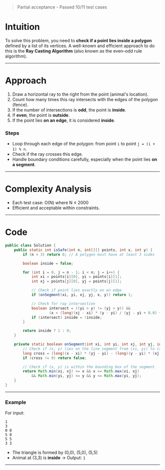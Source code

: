 > Partial acceptance - Passed 10/11 test cases
# Intuition

To solve this problem, you need to **check if a point lies inside a polygon** defined by a list of its vertices. A well-known and efficient approach to do this is the **Ray Casting Algorithm** (also known as the even–odd rule algorithm).

---

# Approach

1. Draw a horizontal ray to the right from the point (animal's location).
2. Count how many times this ray intersects with the edges of the polygon (fence).
3. If the number of intersections is **odd**, the point is **inside**.
4. If **even**, the point is **outside**.
5. If the point lies **on an edge**, it is considered **inside**.

### Steps

* Loop through each edge of the polygon: from point `i` to point `j = (i + 1) % n`.
* Check if the ray crosses this edge.
* Handle boundary conditions carefully, especially when the point lies **on a segment**.

---

# Complexity Analysis

* Each test case: O(N) where N ≤ 2000
* Efficient and acceptable within constraints.

---

# Code

```java
public class Solution {
    public static int isSafe(int n, int[][] points, int x, int y) {
        if (n < 3) return 0; // A polygon must have at least 3 sides

        boolean inside = false;

        for (int i = 0, j = n - 1; i < n; j = i++) {
            int xi = points[i][0], yi = points[i][1];
            int xj = points[j][0], yj = points[j][1];

            // Check if point lies exactly on an edge
            if (onSegment(xi, yi, xj, yj, x, y)) return 1;

            // Check for ray intersection
            boolean intersect = ((yi > y) != (yj > y)) &&
                    (x < (long)(xj - xi) * (y - yi) / (yj - yi + 0.0) + xi);
            if (intersect) inside = !inside;
        }

        return inside ? 1 : 0;
    }

    private static boolean onSegment(int xi, int yi, int xj, int yj, int x, int y) {
        // Check if (x, y) lies on the line segment from (xi, yi) to (xj, yj)
        long cross = (long)(x - xi) * (yj - yi) - (long)(y - yi) * (xj - xi);
        if (cross != 0) return false;

        // Check if (x, y) is within the bounding box of the segment
        return Math.min(xi, xj) <= x && x <= Math.max(xi, xj)
            && Math.min(yi, yj) <= y && y <= Math.max(yi, yj);
    }
}
```

---

### **Example**

For input:

```
1
3
0 0
5 0
5 5
3 3
```

* The triangle is formed by (0,0), (5,0), (5,5)
* Animal at (3,3) is **inside** → Output: `1`

---
